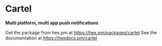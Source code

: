 # Cartel

**Multi platform, multi app push notifications**

Get the package from hex.pm at https://hex.pm/packages/cartel
See the documentation at https://hexdocs.pm/cartel

